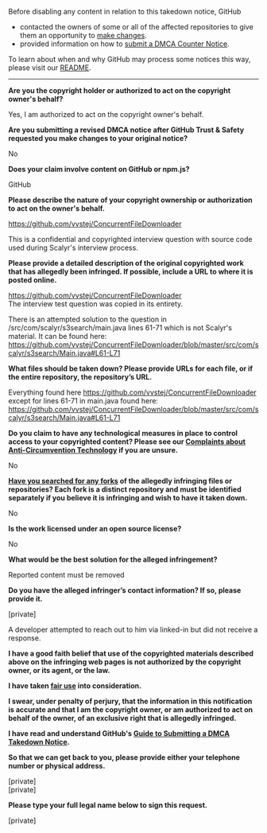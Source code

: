 Before disabling any content in relation to this takedown notice, GitHub
- contacted the owners of some or all of the affected repositories to give them an opportunity to [make changes](https://docs.github.com/en/github/site-policy/dmca-takedown-policy#a-how-does-this-actually-work).
- provided information on how to [submit a DMCA Counter Notice](https://docs.github.com/en/articles/guide-to-submitting-a-dmca-counter-notice).

To learn about when and why GitHub may process some notices this way, please visit our [README](https://github.com/github/dmca/blob/master/README.md#anatomy-of-a-takedown-notice).

---

**Are you the copyright holder or authorized to act on the copyright owner's behalf?**

Yes, I am authorized to act on the copyright owner's behalf.

**Are you submitting a revised DMCA notice after GitHub Trust & Safety requested you make changes to your original notice?**

No

**Does your claim involve content on GitHub or npm.js?**

GitHub

**Please describe the nature of your copyright ownership or authorization to act on the owner's behalf.**

https://github.com/vvstej/ConcurrentFileDownloader

This is a confidential and copyrighted interview question with source code used during Scalyr's interview process.

**Please provide a detailed description of the original copyrighted work that has allegedly been infringed. If possible, include a URL to where it is posted online.**

https://github.com/vvstej/ConcurrentFileDownloader  
The interview test question was copied in its entirety.

There is an attempted solution to the question in /src/com/scalyr/s3search/main.java lines 61-71 which is not Scalyr's material. It can be found here: https://github.com/vvstej/ConcurrentFileDownloader/blob/master/src/com/scalyr/s3search/Main.java#L61-L71

**What files should be taken down? Please provide URLs for each file, or if the entire repository, the repository’s URL.**

Everything found here https://github.com/vvstej/ConcurrentFileDownloader except for lines 61-71 in main.java found here: https://github.com/vvstej/ConcurrentFileDownloader/blob/master/src/com/scalyr/s3search/Main.java#L61-L71

**Do you claim to have any technological measures in place to control access to your copyrighted content? Please see our <a href="https://docs.github.com/articles/guide-to-submitting-a-dmca-takedown-notice#complaints-about-anti-circumvention-technology">Complaints about Anti-Circumvention Technology</a> if you are unsure.**

No

**<a href="https://docs.github.com/articles/dmca-takedown-policy#b-what-about-forks-or-whats-a-fork">Have you searched for any forks</a> of the allegedly infringing files or repositories? Each fork is a distinct repository and must be identified separately if you believe it is infringing and wish to have it taken down.**

No

**Is the work licensed under an open source license?**

No


**What would be the best solution for the alleged infringement?**

Reported content must be removed

**Do you have the alleged infringer’s contact information? If so, please provide it.**

[private]

A developer attempted to reach out to him via linked-in but did not receive a response.

**I have a good faith belief that use of the copyrighted materials described above on the infringing web pages is not authorized by the copyright owner, or its agent, or the law.**

**I have taken <a href="https://www.lumendatabase.org/topics/22">fair use</a> into consideration.**

**I swear, under penalty of perjury, that the information in this notification is accurate and that I am the copyright owner, or am authorized to act on behalf of the owner, of an exclusive right that is allegedly infringed.**

**I have read and understand GitHub's <a href="https://docs.github.com/articles/guide-to-submitting-a-dmca-takedown-notice/">Guide to Submitting a DMCA Takedown Notice</a>.**

**So that we can get back to you, please provide either your telephone number or physical address.**

[private]  
[private]

**Please type your full legal name below to sign this request.**

[private]
